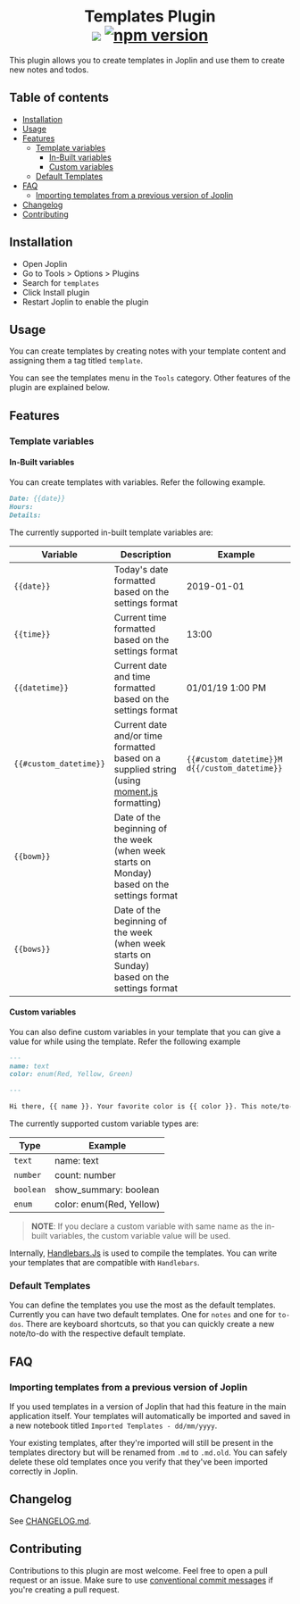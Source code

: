 <h1 align="center">
    Templates Plugin
    <br/>
    <center>
        <img src="https://github.com/joplin/plugin-templates/actions/workflows/ci.yml/badge.svg">
        <a href="https://npmjs.com/package/joplin-plugin-templates"><img src="https://badge.fury.io/js/joplin-plugin-templates.svg" alt="npm version"></a>
    </center>
</h1>

This plugin allows you to create templates in Joplin and use them to create new notes and todos.

## Table of contents

- [Installation](#installation)
- [Usage](#usage)
- [Features](#features)
  - [Template variables](#template-variables)
    - [In-Built variables](#in-built-variables)
    - [Custom variables](#custom-variables)
  - [Default Templates](#default-templates)
- [FAQ](#faq)
  - [Importing templates from a previous version of Joplin](#importing-templates-from-a-previous-version-of-joplin)
- [Changelog](#changelog)
- [Contributing](#contributing)

## Installation
- Open Joplin
- Go to Tools > Options > Plugins
- Search for `templates`
- Click Install plugin
- Restart Joplin to enable the plugin

## Usage

You can create templates by creating notes with your template content and assigning them a tag titled `template`.

You can see the templates menu in the `Tools` category. Other features of the plugin are explained below.

## Features

### Template variables

#### In-Built variables
You can create templates with variables. Refer the following example.

```markdown
Date: {{date}}
Hours:
Details:
```

The currently supported in-built template variables are:

| Variable | Description | Example |
| --- | --- | --- |
| `{{date}}` | Today's date formatted based on the settings format | 2019-01-01 |
| `{{time}}` | Current time formatted based on the settings format | 13:00 |
| `{{datetime}}` | Current date and time formatted based on the settings format | 01/01/19 1:00 PM |
| `{{#custom_datetime}}` | Current date and/or time formatted based on a supplied string (using [moment.js](https://momentjs.com/) formatting) | `{{#custom_datetime}}M d{{/custom_datetime}}` |
| `{{bowm}}` | Date of the beginning of the week (when week starts on Monday) based on the settings format | |
| `{{bows}}` | Date of the beginning of the week (when week starts on Sunday) based on the settings format | |

#### Custom variables
You can also define custom variables in your template that you can give a value for while using the template. Refer the following example

```markdown
---
name: text
color: enum(Red, Yellow, Green)

---

Hi there, {{ name }}. Your favorite color is {{ color }}. This note/to-do was created on {{ datetime }}.
```

The currently supported custom variable types are:

| Type | Example |
| --- | --- |
| `text` | name: text |
| `number` | count: number |
| `boolean` | show_summary: boolean |
| `enum` | color: enum(Red, Yellow) |

> **NOTE**: If you declare a custom variable with same name as the in-built variables, the custom variable value will be used.

Internally, [Handlebars.Js](https://handlebarsjs.com/) is used to compile the templates. You can write your templates that are compatible with `Handlebars`.

### Default Templates
You can define the templates you use the most as the default templates. Currently you can have two default templates. One for `notes` and one for `to-dos`. There are keyboard shortcuts, so that you can quickly create a new note/to-do with the respective default template.

## FAQ
### Importing templates from a previous version of Joplin
If you used templates in a version of Joplin that had this feature in the main application itself. Your templates will automatically be imported and saved in a new notebook titled `Imported Templates - dd/mm/yyyy`.

Your existing templates, after they're imported will still be present in the templates directory but will be renamed from `.md` to `.md.old`. You can safely delete these old templates once you verify that they've been imported correctly in Joplin.

## Changelog
See [CHANGELOG.md](https://github.com/joplin/plugin-templates/blob/master/CHANGELOG.md).

## Contributing
Contributions to this plugin are most welcome. Feel free to open a pull request or an issue. Make sure to use [conventional commit messages](https://github.com/pvdlg/conventional-commit-types) if you're creating a pull request.
